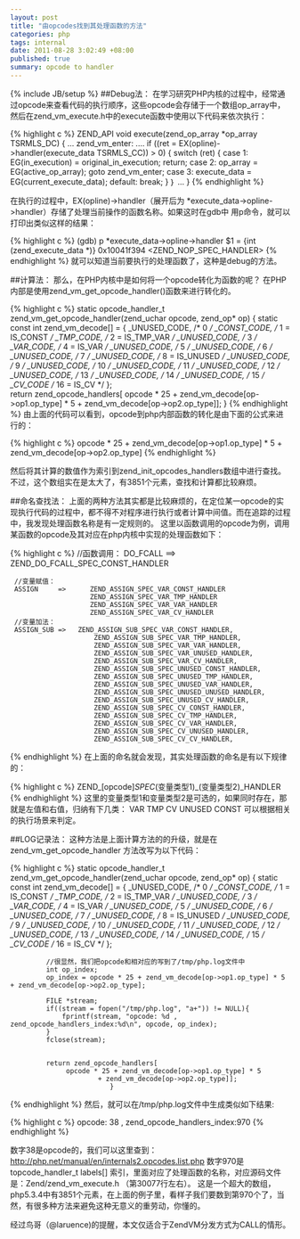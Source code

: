 ```yaml
---
layout: post
title: "由opcodes找到其处理函数的方法"
categories: php
tags: internal 
date: 2011-08-28 3:02:49 +08:00
published: true
summary: opcode to handler
---
```

{% include JB/setup %}
##Debug法：
在学习研究PHP内核的过程中，经常通过opcode来查看代码的执行顺序，这些opcode会存储于一个数组op_array中，然后在zend_vm_execute.h中的execute函数中使用以下代码来依次执行：

{% highlight c %}
     ZEND_API void execute(zend_op_array *op_array TSRMLS_DC)
     {
     ...
     zend_vm_enter:
     ....
     if ((ret = EX(opline)->handler(execute_data TSRMLS_CC)) > 0) {
                 switch (ret) {
                     case 1:
                         EG(in_execution) = original_in_execution;
                         return;
                     case 2:
                         op_array = EG(active_op_array);
                         goto zend_vm_enter;
                     case 3:
                         execute_data = EG(current_execute_data);
                     default:
                         break;
                 }
     ｝
        ...
     }
{% endhighlight  %}


在执行的过程中，EX(opline)->handler（展开后为 *execute_data->opline->handler）存储了处理当前操作的函数名称。如果这时在gdb中 用p命令，就可以打印出类似这样的结果：

{% highlight c %}
     (gdb) p *execute_data->opline->handler
     $1 = {int (zend_execute_data *)} 0x10041f394 <ZEND_NOP_SPEC_HANDLER>
{% endhighlight  %}
就可以知道当前要执行的处理函数了，这种是debug的方法。

##计算法：
那么，在PHP内核中是如何将一个opcode转化为函数的呢？ 在PHP内部是使用zend_vm_get_opcode_handler()函数来进行转化的。

{% highlight c %}
     static opcode_handler_t
     zend_vm_get_opcode_handler(zend_uchar opcode, zend_op* op)
     {
             static const int zend_vm_decode[] = {
                 _UNUSED_CODE, /* 0              */
                 _CONST_CODE,  /* 1 = IS_CONST   */
                 _TMP_CODE,    /* 2 = IS_TMP_VAR */
                 _UNUSED_CODE, /* 3              */
                 _VAR_CODE,    /* 4 = IS_VAR     */
                 _UNUSED_CODE, /* 5              */
                 _UNUSED_CODE, /* 6              */
                 _UNUSED_CODE, /* 7              */
                 _UNUSED_CODE, /* 8 = IS_UNUSED  */
                 _UNUSED_CODE, /* 9              */
                 _UNUSED_CODE, /* 10             */
                 _UNUSED_CODE, /* 11             */
                 _UNUSED_CODE, /* 12             */
                 _UNUSED_CODE, /* 13             */
                 _UNUSED_CODE, /* 14             */
                 _UNUSED_CODE, /* 15             */
                 _CV_CODE      /* 16 = IS_CV     */
             };  
             return zend_opcode_handlers[
                  opcode * 25 + zend_vm_decode[op->op1.op_type] * 5
                          + zend_vm_decode[op->op2.op_type]];
                             }
{% endhighlight  %}
由上面的代码可以看到，opcode到php内部函数的转化是由下面的公式来进行的：

{% highlight c %}
 opcode * 25 + zend_vm_decode[op->op1.op_type] * 5
                 + zend_vm_decode[op->op2.op_type]
{% endhighlight  %}

然后将其计算的数值作为索引到zend_init_opcodes_handlers数组中进行查找。不过，这个数组实在是太大了，有3851个元素，查找和计算都比较麻烦。

##命名查找法：
上面的两种方法其实都是比较麻烦的，在定位某一opcode的实现执行代码的过程中，都不得不对程序进行执行或者计算中间值。而在追踪的过程中，我发现处理函数名称是有一定规则的。 这里以函数调用的opcode为例，调用某函数的opcode及其对应在php内核中实现的处理函数如下：

{% highlight c %}
     //函数调用：
     DO_FCALL  ==>  ZEND_DO_FCALL_SPEC_CONST_HANDLER

     //变量赋值：
     ASSIGN     =>      ZEND_ASSIGN_SPEC_VAR_CONST_HANDLER
                        ZEND_ASSIGN_SPEC_VAR_TMP_HANDLER
                        ZEND_ASSIGN_SPEC_VAR_VAR_HANDLER
                        ZEND_ASSIGN_SPEC_VAR_CV_HANDLER            
     //变量加法：
     ASSIGN_SUB =>   ZEND_ASSIGN_SUB_SPEC_VAR_CONST_HANDLER,
                         ZEND_ASSIGN_SUB_SPEC_VAR_TMP_HANDLER,
                         ZEND_ASSIGN_SUB_SPEC_VAR_VAR_HANDLER,
                         ZEND_ASSIGN_SUB_SPEC_VAR_UNUSED_HANDLER,
                         ZEND_ASSIGN_SUB_SPEC_VAR_CV_HANDLER,
                         ZEND_ASSIGN_SUB_SPEC_UNUSED_CONST_HANDLER,
                         ZEND_ASSIGN_SUB_SPEC_UNUSED_TMP_HANDLER,
                         ZEND_ASSIGN_SUB_SPEC_UNUSED_VAR_HANDLER,
                         ZEND_ASSIGN_SUB_SPEC_UNUSED_UNUSED_HANDLER,
                         ZEND_ASSIGN_SUB_SPEC_UNUSED_CV_HANDLER,
                         ZEND_ASSIGN_SUB_SPEC_CV_CONST_HANDLER,
                         ZEND_ASSIGN_SUB_SPEC_CV_TMP_HANDLER,
                         ZEND_ASSIGN_SUB_SPEC_CV_VAR_HANDLER,
                         ZEND_ASSIGN_SUB_SPEC_CV_UNUSED_HANDLER,
                         ZEND_ASSIGN_SUB_SPEC_CV_CV_HANDLER,
{% endhighlight  %}
在上面的命名就会发现，其实处理函数的命名是有以下规律的：

{% highlight c %}
   ZEND_[opcode]_SPEC_(变量类型1)_(变量类型2)_HANDLER
{% endhighlight  %}
这里的变量类型1和变量类型2是可选的，如果同时存在，那就是左值和右值，归纳有下几类： VAR TMP CV UNUSED CONST 可以根据相关的执行场景来判定。

##LOG记录法：
这种方法是上面计算方法的的升级，就是在zend_vm_get_opcode_handler 方法改写为以下代码：

{% highlight c %}
     static opcode_handler_t
     zend_vm_get_opcode_handler(zend_uchar opcode, zend_op* op)
     {
             static const int zend_vm_decode[] = {
                 _UNUSED_CODE, /* 0              */
                 _CONST_CODE,  /* 1 = IS_CONST   */
                 _TMP_CODE,    /* 2 = IS_TMP_VAR */
                 _UNUSED_CODE, /* 3              */
                 _VAR_CODE,    /* 4 = IS_VAR     */
                 _UNUSED_CODE, /* 5              */
                 _UNUSED_CODE, /* 6              */
                 _UNUSED_CODE, /* 7              */
                 _UNUSED_CODE, /* 8 = IS_UNUSED  */
                 _UNUSED_CODE, /* 9              */
                 _UNUSED_CODE, /* 10             */
                 _UNUSED_CODE, /* 11             */
                 _UNUSED_CODE, /* 12             */
                 _UNUSED_CODE, /* 13             */
                 _UNUSED_CODE, /* 14             */
                 _UNUSED_CODE, /* 15             */
                 _CV_CODE      /* 16 = IS_CV     */
             };  

             //很显然，我们把opcode和相对应的写到了/tmp/php.log文件中
             int op_index;
             op_index = opcode * 25 + zend_vm_decode[op->op1.op_type] * 5 + zend_vm_decode[op->op2.op_type];

             FILE *stream;
             if((stream = fopen("/tmp/php.log", "a+")) != NULL){
                 fprintf(stream, "opcode: %d , zend_opcode_handlers_index:%d\n", opcode, op_index);
             }    
             fclose(stream);


             return zend_opcode_handlers[
                  opcode * 25 + zend_vm_decode[op->op1.op_type] * 5
                          + zend_vm_decode[op->op2.op_type]];
                             }
{% endhighlight  %}
然后，就可以在/tmp/php.log文件中生成类似如下结果:

{% highlight c %}
    opcode: 38 , zend_opcode_handlers_index:970
{% endhighlight  %}

数字38是opcode的，我们可以这里查到： http://php.net/manual/en/internals2.opcodes.list.php
数字970是topcode_handler_t labels[] 索引，里面对应了处理函数的名称，对应源码文件是：Zend/zend_vm_execute.h （第30077行左右）。 这是一个超大的数组，php5.3.4中有3851个元素，在上面的例子里，看样子我们要数到第970个了，当然，有很多种方法来避免这种无意义的重劳动，你懂的。

经过鸟哥（@laruence)的提醒，本文仅适合于ZendVM分发方式为CALL的情形。
